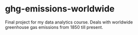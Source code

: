 # ghg-emissions-worldwide
Final project for my data analytics course. Deals with worldwide greenhouse gas emissions from 1850 till present.
